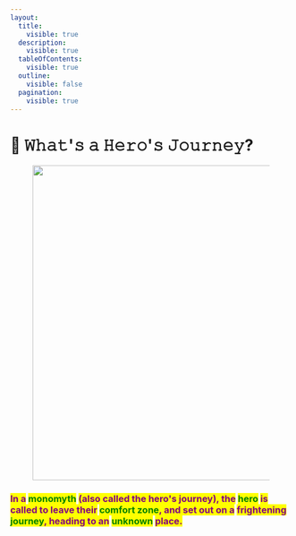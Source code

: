 ```yaml
---
layout:
  title:
    visible: true
  description:
    visible: true
  tableOfContents:
    visible: true
  outline:
    visible: false
  pagination:
    visible: true
---
```


# 🦹 𝚆𝚑𝚊𝚝'𝚜 𝚊 𝙷𝚎𝚛𝚘'𝚜 𝙹𝚘𝚞𝚛𝚗𝚎𝚢?

<figure><img src="../../../../../.gitbook/assets/pexels-btgl-♡-3689634.jpg" alt="" width="563"><figcaption></figcaption></figure>

### <mark style="color:purple;">**In a**</mark>**&#x20;**<mark style="color:green;">**monomyth**</mark>**&#x20;**<mark style="color:purple;">**(also called the hero's journey), the**</mark>**&#x20;**<mark style="color:green;">**hero**</mark>**&#x20;**<mark style="color:purple;">**is called to leave their**</mark>**&#x20;**<mark style="color:green;">**comfort zone**</mark><mark style="color:purple;">**, and set out on a**</mark> <mark style="color:purple;"></mark><mark style="color:purple;">frightening</mark> <mark style="color:green;">**journey**</mark><mark style="color:purple;">**, heading to an**</mark>**&#x20;**<mark style="color:green;">**unknown**</mark>**&#x20;**<mark style="color:purple;">**place.**</mark>
